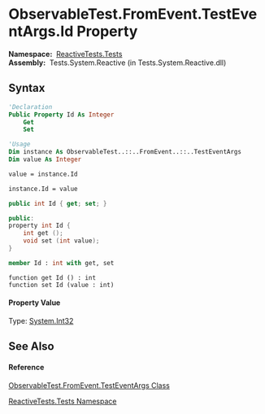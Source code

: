 # ObservableTest.FromEvent.TestEventArgs.Id Property

**Namespace:**  [ReactiveTests.Tests](ReactiveTests.Tests\ReactiveTests.Tests.md)  
**Assembly:**  Tests.System.Reactive (in Tests.System.Reactive.dll)

## Syntax

```vb
'Declaration
Public Property Id As Integer
    Get
    Set
```

```vb
'Usage
Dim instance As ObservableTest..::..FromEvent..::..TestEventArgs
Dim value As Integer

value = instance.Id

instance.Id = value
```

```csharp
public int Id { get; set; }
```

```c++
public:
property int Id {
    int get ();
    void set (int value);
}
```

```fsharp
member Id : int with get, set
```

```jscript
function get Id () : int
function set Id (value : int)
```

#### Property Value

Type: [System.Int32](https://msdn.microsoft.com/en-us/library/td2s409d)

## See Also

#### Reference

[ObservableTest.FromEvent.TestEventArgs Class](ObservableTest.FromEvent.TestEventArgs\ObservableTest.FromEvent.TestEventArgs.md)

[ReactiveTests.Tests Namespace](ReactiveTests.Tests\ReactiveTests.Tests.md)






